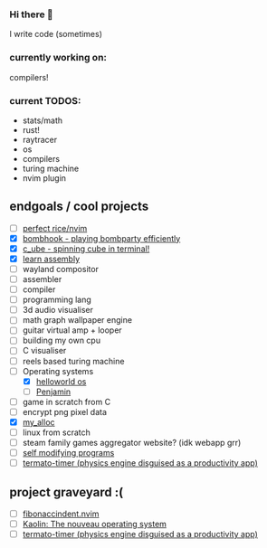 ### Hi there 👋
I write code (sometimes)

### currently working on:
compilers!

### current TODOS:
- stats/math
- rust!
- raytracer
- os
- compilers
- turing machine
- nvim plugin

## endgoals / cool projects
- [ ] [perfect rice/nvim](https://github.com/suwuako/configs)
- [x] [bombhook - playing bombparty efficiently](https://github.com/suwuako/bombhook)
- [x] [c_ube - spinning cube in terminal!](https://github.com/suwuako/c_ube)
- [x] [learn assembly](https://github.com/suwuako/learn-everything)
- [ ] wayland compositor
- [ ] assembler
- [ ] compiler
- [ ] programming lang
- [ ] 3d audio visualiser
- [ ] math graph wallpaper engine
- [ ] guitar virtual amp + looper
- [ ] building my own cpu
- [ ] C visualiser
- [ ] reels based turing machine
- [ ] Operating systems
    - [x] [helloworld os](https://github.com/suwuako/helloworld.os)
    - [ ] [Penjamin](https://github.com/LeBron-James-Fan-Club/Penjamin)
- [ ] game in scratch from C
- [ ] encrypt png pixel data
- [x] [my_alloc](https://github.com/suwuako/my_alloc)
- [ ] linux from scratch
- [ ] steam family games aggregator website? (idk webapp grr)
- [ ] [self modifying programs](https://github.com/suwuako/quine)
- [ ] [termato-timer (physics engine disguised as a productivity app)](https://github.com/suwuako/termato-timer)

## project graveyard :(
- [ ] [fibonaccindent.nvim](https://github.com/suwuako/fibonaccindent.nvim)
- [ ] [Kaolin: The nouveau operating system](https://github.com/nouveaus/kaolin)
- [ ] [termato-timer (physics engine disguised as a productivity app)](https://github.com/suwuako/termato-timer)
